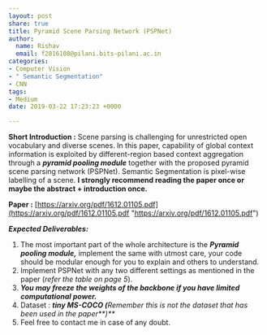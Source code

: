 ```yaml
---
layout: post
share: true
title: Pyramid Scene Parsing Network (PSPNet)
author:
  name: Rishav
  email: f2016108@pilani.bits-pilani.ac.in
categories:
- Computer Vision
- " Semantic Segmentation"
- CNN
tags:
- Medium
date: 2019-03-22 17:23:23 +0000

---
```

**Short Introduction :** Scene parsing is challenging for unrestricted open vocabulary and diverse scenes. In this paper, capability of global context information is exploited by different-region based context aggregation through a **_pyramid pooling module_** together with the proposed pyramid scene parsing network (PSPNet). Semantic Segmentation is pixel-wise labelling of a scene. **I strongly recommend reading the paper once or maybe the abstract + introduction once.**

**Paper :** [https://arxiv.org/pdf/1612.01105.pdf](https://arxiv.org/pdf/1612.01105.pdf "https://arxiv.org/pdf/1612.01105.pdf")

**_Expected Deliverables:_**

1. The most important part of the whole architecture is the **_Pyramid pooling module,_** implement the same with utmost care, your code should be modular enough for you to explain and others to understand.
2. Implement PSPNet with any two different settings as mentioned in the paper (_refer the table on page 5_).
3. **_You may freeze the weights of the backbone if you have limited computational power._**
4. Dataset : **_tiny MS-COCO (_**_Remember this is not the dataset that has been used in the paper**)**_
5. Feel free to contact me in case of any doubt.
